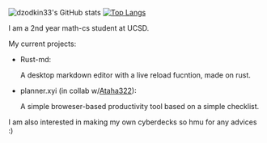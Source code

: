 ![dzodkin33's GitHub stats](https://github-readme-stats.vercel.app/api?username=dzodkin3&show_icons=true&theme=onedark)
[![Top Langs](https://github-readme-stats.vercel.app/api/top-langs/?username=dzodkin3&layout=compact&theme=onedark&)](https://github.com/anuraghazra/github-readme-stats)



I am a 2nd year math-cs student at UCSD.

My current projects:

- Rust-md:

  A desktop markdown editor with a live reload fucntion, made on rust. 
  
- planner.xyi (in collab w/[Ataha322](https://github.com/ataha322)): 

  A simple broweser-based productivity tool based on a simple checklist.
  
  
I am also interested in making my own cyberdecks so hmu for any advices :)
